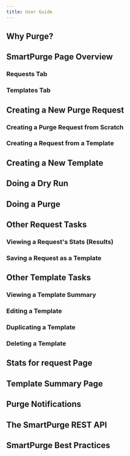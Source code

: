 ```yaml
---
title: User Guide
---
```

## Why Purge?
## SmartPurge Page Overview
### Requests Tab
### Templates Tab
## Creating a New Purge Request
### Creating a Purge Request from Scratch
### Creating a Request from a Template
## Creating a New Template
## Doing a Dry Run
## Doing a Purge
## Other Request Tasks
### Viewing a Request's Stats (Results)
### Saving a Request as a Template
## Other Template Tasks
### Viewing a Template Summary
### Editing a Template
### Duplicating a Template
### Deleting a Template
## Stats for request Page
## Template Summary Page
## Purge Notifications
## The SmartPurge REST API
## SmartPurge Best Practices

